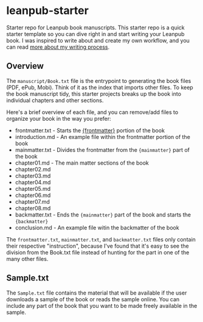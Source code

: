 # leanpub-starter

Starter repo for Leanpub book manuscripts. This starter repo is a quick starter template so you can dive right in and start writing your Leanpub book. I was inspired to write about and create my own workflow, and you can read [more about my writing process](https://bitpress.io/my-process-writing-docker-for-php-developers/).

## Overview

The `manuscript/Book.txt` file is the entrypoint to generating the book files (PDF, ePub, Mobi). Think of it as the index that imports other files. To keep the book manuscript tidy, this starter projects breaks up the book into individual chapters and other sections.

Here's a brief overview of each file, and you can remove/add files to organize your book in the way you prefer:

* frontmatter.txt - Starts the [{frontmatter}](leanpub-auto-front-matter-main-matter-and-back-matter) portion of the book
* introduction.md - An example file within the frontmatter portion of the book
* mainmatter.txt - Divides the frontmatter from the `{mainmatter}` part of the book
* chapter01.md - The main matter sections of the book
* chapter02.md
* chapter03.md
* chapter04.md
* chapter05.md
* chapter06.md
* chapter07.md
* chapter08.md
* backmatter.txt - Ends the `{mainmatter}` part of the book and starts the `{backmatter}`
* conclusion.md - An example file witin the backmatter of the book

The `frontmatter.txt`, `mainmatter.txt`, and `backmatter.txt` files only contain their respective "instruction", because I've found that it's easy to see the division from the Book.txt file instead of hunting for the part in one of the many other files.

## Sample.txt

The `Sample.txt` file contains the material that will be available if the user downloads a sample of the book or reads the sample online. You can include any part of the book that you want to be made freely available in the sample.
